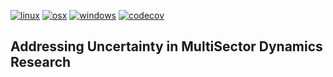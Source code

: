 [![linux](https://github.com/IMMM-SFA/msd_uncertainty_ebook/actions/workflows/linux.yml/badge.svg)](https://github.com/IMMM-SFA/msd_uncertainty_ebook/actions/workflows/linux.yml) [![osx](https://github.com/IMMM-SFA/msd_uncertainty_ebook/actions/workflows/osx.yml/badge.svg)](https://github.com/IMMM-SFA/msd_uncertainty_ebook/actions/workflows/osx.yml) [![windows](https://github.com/IMMM-SFA/msd_uncertainty_ebook/actions/workflows/windows.yml/badge.svg)](https://github.com/IMMM-SFA/msd_uncertainty_ebook/actions/workflows/windows.yml) [![codecov](https://codecov.io/gh/IMMM-SFA/msd_uncertainty_ebook/branch/dev/graph/badge.svg?token=sc7PduW907)](https://codecov.io/gh/IMMM-SFA/msd_uncertainty_ebook) 

## Addressing Uncertainty in MultiSector Dynamics Research

